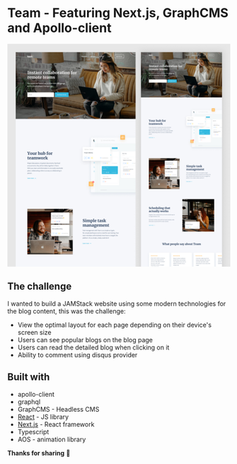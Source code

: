 # Team - Featuring Next.js, GraphCMS and Apollo-client

![Team design preview image](./public/design/team-design.png)

## The challenge

I wanted to build a JAMStack website using some modern technologies for the blog content, this was the challenge:

- View the optimal layout for each page depending on their device's screen size
- Users can see popular blogs on the blog page
- Users can read the detailed blog when clicking on it
- Ability to comment using disqus provider

## Built with

- apollo-client
- graphql
- GraphCMS - Headless CMS
- [React](https://reactjs.org/) - JS library
- [Next.js](https://nextjs.org/) - React framework
- Typescript
- AOS - animation library

**Thanks for sharing** 🚀
